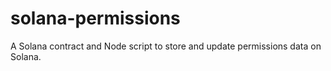 # solana-permissions

A Solana contract and Node script to store and update permissions data on Solana.